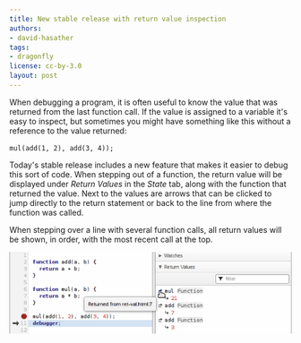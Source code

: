 ```yaml
---
title: New stable release with return value inspection
authors:
- david-hasather
tags:
- dragonfly
license: cc-by-3.0
layout: post
---
```


<p>When debugging a program, it is often useful to know the value that was returned from the last function call. If the value is assigned to a variable it&#39;s easy to inspect, but sometimes you might have something like this without a reference to the value returned:</p>
<p><pre><code>mul(add(1, 2), add(3, 4));</code></pre></p>
<p>Today&#39;s stable release includes a new feature that makes it easier to debug this sort of code. When stepping out of a function, the return value will be displayed under <em>Return Values</em> in the <em>State</em> tab, along with the function that returned the value. Next to the values are arrows that can be clicked to jump directly to the return statement or back to the line from where the function was called.</p>
<p>When stepping over a line with several function calls, all return values will be shown, in order, with the most recent call at the top.</p>
<p><img src="/blog/new-stable-release-with-return-value-inspection/return-values.png" alt="The new return values section, listing a series of function return values" /></p>
